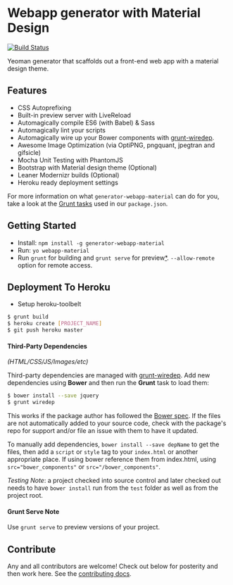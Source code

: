 # Webapp generator with Material Design 
[![Build Status](https://travis-ci.org/snatera15/generator-webapp-material.svg?branch=master)](https://travis-ci.org/snatera15/generator-webapp-material)

Yeoman generator that scaffolds out a front-end web app with a material design theme.


## Features

* CSS Autoprefixing
* Built-in preview server with LiveReload
* Automagically compile ES6 (with Babel) & Sass
* Automagically lint your scripts
* Automagically wire up your Bower components with [grunt-wiredep](#third-party-dependencies).
* Awesome Image Optimization (via OptiPNG, pngquant, jpegtran and gifsicle)
* Mocha Unit Testing with PhantomJS
* Bootstrap with Material design theme (Optional)
* Leaner Modernizr builds (Optional)
* Heroku ready deployment settings

For more information on what `generator-webapp-material` can do for you, take a look at the [Grunt tasks](https://github.com/yeoman/generator-webapp/blob/master/app/templates/_package.json) used in our `package.json`.


## Getting Started

- Install: `npm install -g generator-webapp-material`
- Run: `yo webapp-material`
- Run `grunt` for building and `grunt serve` for preview[\*](#grunt-serve-note). `--allow-remote` option for remote access.


## Deployment To Heroku

- Setup heroku-toolbelt
```sh
$ grunt build
$ heroku create [PROJECT_NAME]
$ git push heroku master
```

#### Third-Party Dependencies

*(HTML/CSS/JS/Images/etc)*

Third-party dependencies are managed with [grunt-wiredep](https://github.com/stephenplusplus/grunt-wiredep). Add new dependencies using **Bower** and then run the **Grunt** task to load them:

```sh
$ bower install --save jquery
$ grunt wiredep
```

This works if the package author has followed the [Bower spec](https://github.com/bower/bower.json-spec). If the files are not automatically added to your source code, check with the package's repo for support and/or file an issue with them to have it updated.

To manually add dependencies, `bower install --save depName` to get the files, then add a `script` or `style` tag to your `index.html` or another appropriate place. If using bower reference them from index.html, using `src="bower_components"` or `src="/bower_components"`.

*Testing Note*: a project checked into source control and later checked out needs to have `bower install` run from the `test` folder as well as from the project root.


#### Grunt Serve Note

Use `grunt serve` to preview versions of your project.


## Contribute

Any and all contributors are welcome! Check out below for posterity and then work here.
See the [contributing docs](https://github.com/snatera15/generator-webapp-material/blob/master/contributing.md).
